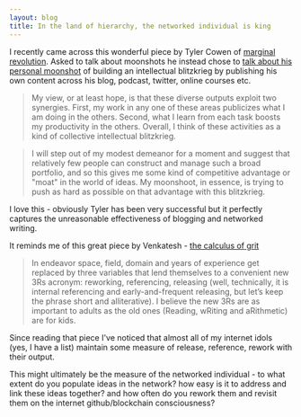 ```yaml
---
layout: blog
title: In the land of hierarchy, the networked individual is king
---
```


I recently came across this wonderful piece by Tyler Cowen of [marginal revolution](http://marginalrevolution.com/). Asked to talk about moonshots he instead chose to [talk about his personal moonshot](https://www.mercatus.org/commentary/my-personal-moonshot) of building an intellectual blitzkrieg by publishing his own content across his blog, podcast, twitter, online courses etc. 

> My view, or at least hope, is that these diverse outputs exploit two synergies.  First, my work in any one of these areas publicizes what I am doing in the others.  Second, what I learn from each task boosts my productivity in the others.  Overall, I think of these activities as a kind of collective intellectual blitzkrieg. 

> I will step out of my modest demeanor for a moment and suggest that relatively few people can construct and manage such a broad portfolio, and so this gives me some kind of competitive advantage or "moat" in the world of ideas.  My moonshoot, in essence, is trying to push as hard as possible on that advantage with this blitzkrieg.

I love this - obviously Tyler has been very successful but it perfectly captures the unreasonable effectiveness of blogging and networked writing.

It reminds me of this great piece by Venkatesh - [the calculus of grit](https://www.ribbonfarm.com/2011/08/19/the-calculus-of-grit/)

> In endeavor space, field, domain and years of experience get replaced by three variables that lend themselves to a convenient new 3Rs acronym: reworking, referencing, releasing (well, technically, it is internal referencing and early-and-frequent releasing, but let’s keep the phrase short and alliterative). I believe the new 3Rs are as important to adults as the old ones (Reading, wRiting and aRithmetic) are for kids.

Since reading that piece I've noticed that almost all of my internet idols (yes, I have a list) maintain some measure of release, reference, rework with their output.

This might ultimately be the measure of the networked individual - to what extent do you populate ideas in the network? how easy is it to address and link these ideas together? and how often do you rework them and revisit them on the internet github/blockchain consciousness?